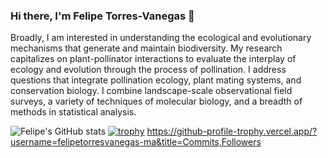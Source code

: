 ### Hi there, I'm Felipe Torres-Vanegas 👋
Broadly, I am interested in understanding the ecological and evolutionary mechanisms that generate and maintain biodiversity. My research capitalizes on plant-pollinator interactions to evaluate the interplay of ecology and evolution through the process of pollination. I address questions that integrate pollination ecology, plant mating systems, and conservation biology. I combine landscape-scale observational field surveys, a variety of techniques of molecular biology, and a breadth of methods in statistical analysis.

![Felipe's GitHub stats](https://github-readme-stats.vercel.app/api?username=felipetorresvanegas&count_private=true&show_icons=true)
[![trophy](https://github-profile-trophy.vercel.app/?username=felipetorresvanegas)](https://github.com/felipetorresvanegas/github-profile-trophy)
https://github-profile-trophy.vercel.app/?username=felipetorresvanegas-ma&title=Commits,Followers
